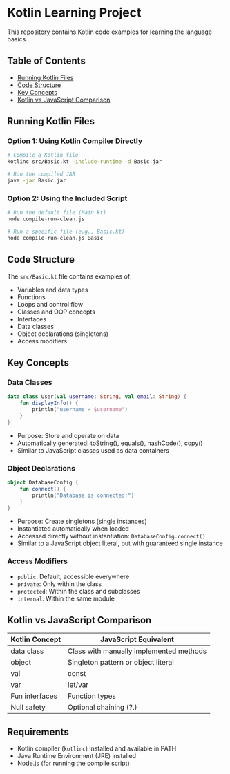 # Kotlin Learning Project

This repository contains Kotlin code examples for learning the language basics.

## Table of Contents

- [Running Kotlin Files](#running-kotlin-files)
- [Code Structure](#code-structure)
- [Key Concepts](#key-concepts)
- [Kotlin vs JavaScript Comparison](#kotlin-vs-javascript-comparison)

## Running Kotlin Files

### Option 1: Using Kotlin Compiler Directly

```bash
# Compile a Kotlin file
kotlinc src/Basic.kt -include-runtime -d Basic.jar

# Run the compiled JAR
java -jar Basic.jar
```

### Option 2: Using the Included Script

```bash
# Run the default file (Main.kt)
node compile-run-clean.js

# Run a specific file (e.g., Basic.kt)
node compile-run-clean.js Basic
```

## Code Structure

The `src/Basic.kt` file contains examples of:

- Variables and data types
- Functions
- Loops and control flow
- Classes and OOP concepts
- Interfaces
- Data classes
- Object declarations (singletons)
- Access modifiers

## Key Concepts

### Data Classes

```kotlin
data class User(val username: String, val email: String) {
    fun displayInfo() {
        println("username = $username")
    }
}
```

- Purpose: Store and operate on data
- Automatically generated: toString(), equals(), hashCode(), copy()
- Similar to JavaScript classes used as data containers

### Object Declarations

```kotlin
object DatabaseConfig {
    fun connect() {
        println("Database is connected!")
    }
}
```

- Purpose: Create singletons (single instances)
- Instantiated automatically when loaded
- Accessed directly without instantiation: `DatabaseConfig.connect()`
- Similar to a JavaScript object literal, but with guaranteed single instance

### Access Modifiers

- `public`: Default, accessible everywhere
- `private`: Only within the class
- `protected`: Within the class and subclasses
- `internal`: Within the same module

## Kotlin vs JavaScript Comparison

| Kotlin Concept | JavaScript Equivalent                   |
| -------------- | --------------------------------------- |
| data class     | Class with manually implemented methods |
| object         | Singleton pattern or object literal     |
| val            | const                                   |
| var            | let/var                                 |
| Fun interfaces | Function types                          |
| Null safety    | Optional chaining (?.)                  |

## Requirements

- Kotlin compiler (`kotlinc`) installed and available in PATH
- Java Runtime Environment (JRE) installed
- Node.js (for running the compile script)
